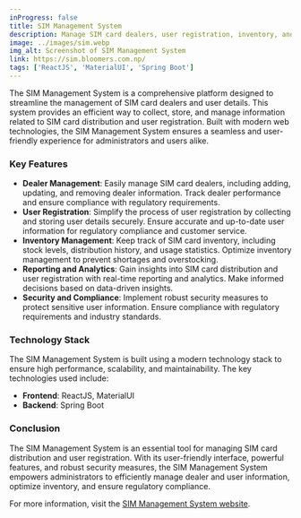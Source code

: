 ```yaml
---
inProgress: false
title: SIM Management System
description: Manage SIM card dealers, user registration, inventory, and analytics with security and compliance features.
image: ../images/sim.webp
img_alt: Screenshot of SIM Management System
link: https://sim.bloomers.com.np/
tags: ['ReactJS', 'MaterialUI', 'Spring Boot']
--- 
```


The SIM Management System is a comprehensive platform designed to streamline the management of SIM card dealers and user details. This system provides an efficient way to collect, store, and manage information related to SIM card distribution and user registration. Built with modern web technologies, the SIM Management System ensures a seamless and user-friendly experience for administrators and users alike.

### Key Features

- **Dealer Management**: Easily manage SIM card dealers, including adding, updating, and removing dealer information. Track dealer performance and ensure compliance with regulatory requirements.
- **User Registration**: Simplify the process of user registration by collecting and storing user details securely. Ensure accurate and up-to-date user information for regulatory compliance and customer service.
- **Inventory Management**: Keep track of SIM card inventory, including stock levels, distribution history, and usage statistics. Optimize inventory management to prevent shortages and overstocking.
- **Reporting and Analytics**: Gain insights into SIM card distribution and user registration with real-time reporting and analytics. Make informed decisions based on data-driven insights.
- **Security and Compliance**: Implement robust security measures to protect sensitive user information. Ensure compliance with regulatory requirements and industry standards.

### Technology Stack

The SIM Management System is built using a modern technology stack to ensure high performance, scalability, and maintainability. The key technologies used include:

- **Frontend**: ReactJS, MaterialUI
- **Backend**: Spring Boot

### Conclusion

The SIM Management System is an essential tool for managing SIM card distribution and user registration. With its user-friendly interface, powerful features, and robust security measures, the SIM Management System empowers administrators to efficiently manage dealer and user information, optimize inventory, and ensure regulatory compliance.

For more information, visit the [SIM Management System website](https://sim.bloomers.com.np/).